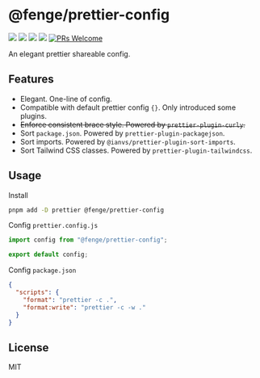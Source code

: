 # @fenge/prettier-config

[![](https://img.shields.io/npm/l/@fenge/prettier-config.svg)](https://github.com/zanminkian/fenge/blob/main/LICENSE)
[![](https://img.shields.io/npm/v/@fenge/prettier-config.svg)](https://www.npmjs.com/package/@fenge/prettier-config)
[![](https://img.shields.io/npm/dm/@fenge/prettier-config.svg)](https://www.npmjs.com/package/@fenge/prettier-config)
[![](https://packagephobia.com/badge?p=@fenge/prettier-config)](https://packagephobia.com/result?p=@fenge/prettier-config)
[![PRs Welcome](https://img.shields.io/badge/PRs-welcome-brightgreen.svg)](https://makeapullrequest.com)

An elegant prettier shareable config.

## Features

- Elegant. One-line of config.
- Compatible with default prettier config `{}`. Only introduced some plugins.
- ~~Enforce consistent brace style. Powered by `prettier-plugin-curly`.~~
- Sort `package.json`. Powered by `prettier-plugin-packagejson`.
- Sort imports. Powered by `@ianvs/prettier-plugin-sort-imports`.
- Sort Tailwind CSS classes. Powered by `prettier-plugin-tailwindcss`.

## Usage

Install

```sh
pnpm add -D prettier @fenge/prettier-config
```

Config `prettier.config.js`

```js
import config from "@fenge/prettier-config";

export default config;
```

Config `package.json`

```json
{
  "scripts": {
    "format": "prettier -c .",
    "format:write": "prettier -c -w ."
  }
}
```

## License

MIT
